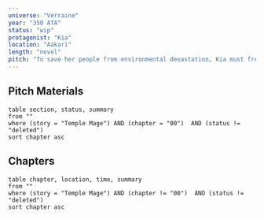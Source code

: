 ```yaml
---
universe: "Verraine"
year: "350 ATA"
status: "wip"
protagonist: "Kia"
location: "Aakari"
length: "novel"
pitch: "To save her people from environmental devastation, Kia must free the Temple of Tef from corruption fostered by the expansionist Cult of Valor."
---
```


## Pitch Materials 

 ```dataview
table section, status, summary
from ""
where (story = "Temple Mage") AND (chapter = "00")  AND (status != "deleted")
sort chapter asc
```

## Chapters

 ```dataview
table chapter, location, time, summary
from ""
where (story = "Temple Mage") AND (chapter != "00")  AND (status != "deleted")
sort chapter asc
```
